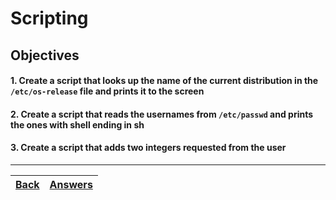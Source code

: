 # Scripting

## Objectives

#### 1. Create a script that looks up the name of the current distribution in the `/etc/os-release` file and prints it to the screen
#### 2. Create a script that reads the usernames from `/etc/passwd` and prints the ones with shell ending in sh
#### 3. Create a script that adds two integers requested from the user

-----------
[Back](../README.md)| [Answers](../answers/lab-scripting.md) | 
:----- |:-----
